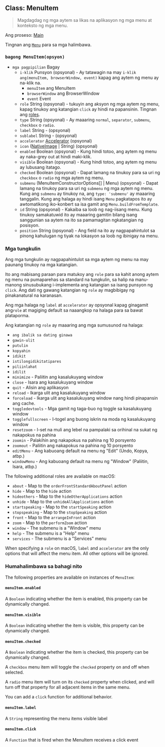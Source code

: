 ## Class: MenuItem

> Magdagdag ng mga aytem sa likas na aplikasyon ng mga menu at konteksto ng mga menu.

Ang proseso: [Main](../glossary.md#main-process)

Tingnan ang [`Menu`](menu.md) para sa mga halimbawa.

### `bagong MenuItem(opsyon)`

* `mga pagpipilian` Bagay 
  * `i-klik` Punsyon (opsyonal) - Ay tatawagin na may `i-klik ang(menuItem, browserWindow, event)` kapag ang aytem ng menu ay na-klik na. 
    * `menuItem` ang MenuItem
    * `browserWindow` ang BrowserWindow
    * `event` Event
  * `role` String (opsyonal) - tukuyin ang aksyon ng mga aytem ng menu, kapag tinukoy ang katangian `click` ay hindi na papansinin. Tingnan ang [roles](#roles).
  * `type` String (opsyonal) - Ay maaaring `normal`, `separator`, `submenu`, `checkbox` o `radio`.
  * `label` String - (opsyonal)
  * `sublabel` String - (opsyonal)
  * `accelerator` [Accelerator](accelerator.md) (opsyonal)
  * `icon` ([NativeImage](native-image.md) | String) (opsyonal)
  * `enabled` Boolean (opsyonal) - Kung hindi totoo, ang aytem ng menu ay naka-grey out at hindi maki-klik.
  * `visible` Boolean (opsyonal) - Kung hindi totoo, ang aytem ng menu ay lubusang itatago.
  * `checked` Boolean (opsyonal) - Dapat lamang na tinukoy para sa uri ng `checkbox` o `radio` ng mga aytem ng menu.
  * `submenu` (MenuItemConstructorOptions[] | Menu) (opsyonal) - Dapat lamang na tinukoy para sa uri ng `submenu` ng mga aytem ng menu. Kung ang `submenu` ay tinukoy na, ang `type: 'submenu'` ay maaaring tanggalin. Kung ang halaga ay hindi isang `Menu` pagkatapos ito ay awtomatikong iko-konbert sa isa gamit ang `Menu.buildFromTemplate`.
  * `id` String (opsyonal) - Kakaiba sa loob ng nag-iisang menu. Kung tinukoy samakatuwid ito ay maaaring gamitin bilang isang sanggunian sa aytem na ito sa pamamagitan ngkatangian ng posisyon.
  * `position` String (opsyonal) - Ang field na ito ay nagpapahintulot sa pinong kahulugan ng tiyak na lokasyon sa loob ng ibinigay na menu.

### Mga tungkulin

Ang mga tungkulin ay nagpapahintulot sa mga aytem ng menu na may paunang tinukoy na mga katangian.

Ito ang mabisang paraan para matukoy ang `role` para sa kahit anong aytem ng menu na pumaparehas sa standard na tungkulin, sa halip na manu-manong sinusubukang i-implementa ang katangian sa isang punsyon ng `click`. Ang dati ng gawang katangian ng `role` ay magbibigay ng pinakanatural na karanasan.

Ang mga halaga ng `label` at `accelerator` ay opsyonal kapag ginagamit ang`role` at magiging default sa naaangkop na halaga para sa bawat plataporma.

Ang katangian ng `role` ay maaaring ang mga sumusunod na halaga:

* `ang ibalik sa dating ginawa`
* `gawin-ulit`
* `putulin`
* `kopyahin`
* `idikit`
* `istilongidikitatipares`
* `piliinlahat`
* `idilit`
* `minimize` - Paliitin ang kasalukuyang window
* `close` - Isara ang kasalukuyang window
* `quit` - Alisin ang aplikasyon
* `reload` - Ikarga ulit ang kasalukuyang window
* `forceload` - Ikarga ulit ang kasalukuyang window nang hindi pinapansin ang cache.
* `toggledevtools` - Mga gamit ng taga-buo ng toggle sa kasalukuyang window
* `togglefullscreen` - I-togel ang buong iskrin na moda ng kasalukuyang window
* `resetzoom` - I-set na muli ang lebel na pampalaki sa orihinal na sukat ng nakapokus na pahina
* `zoomin` - Palakihin ang nakapokus na pahina ng 10 porsyento
* `zoomout` - Paliitin ang nakapokus na pahina ng 10 porsyento
* `editMenu` - Ang kabuoang default na menu ng "Edit" (Undo, Kopya, atbp.)
* `windowMenu` - Ang kabuoang default na menu ng "Window" (Paliitin, Isara, atbp.)

The following additional roles are available on macOS:

* `about` - Map to the `orderFrontStandardAboutPanel` action
* `hide` - Map to the `hide` action
* `hideothers` - Map to the `hideOtherApplications` action
* `unhide` - Map to the `unhideAllApplications` action
* `startspeaking` - Map to the `startSpeaking` action
* `stopspeaking` - Map to the `stopSpeaking` action
* `front` - Map to the `arrangeInFront` action
* `zoom` - Map to the `performZoom` action
* `window` - The submenu is a "Window" menu
* `help` - The submenu is a "Help" menu
* `services` - The submenu is a "Services" menu

When specifying a `role` on macOS, `label` and `accelerator` are the only options that will affect the menu item. All other options will be ignored.

### Humahalimbawa sa bahagi nito

The following properties are available on instances of `MenuItem`:

#### `menuItem.enabled`

A `Boolean` indicating whether the item is enabled, this property can be dynamically changed.

#### `menuItem.visible`

A `Boolean` indicating whether the item is visible, this property can be dynamically changed.

#### `menuItem.checked`

A `Boolean` indicating whether the item is checked, this property can be dynamically changed.

A `checkbox` menu item will toggle the `checked` property on and off when selected.

A `radio` menu item will turn on its `checked` property when clicked, and will turn off that property for all adjacent items in the same menu.

You can add a `click` function for additional behavior.

#### `menuItem.label`

A `String` representing the menu items visible label

#### `menuItem.click`

A `Function` that is fired when the MenuItem receives a click event